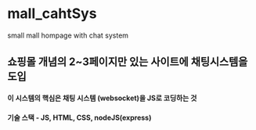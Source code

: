 # mall_cahtSys

small mall hompage with chat system

## 쇼핑몰 개념의 2~3페이지만 있는 사이트에 채팅시스템을 도입

#### 이 시스템의 핵심은 채팅 시스템 (websocket)을 JS로 코딩하는 것

#### 기술 스택 - JS, HTML, CSS, nodeJS(express)
